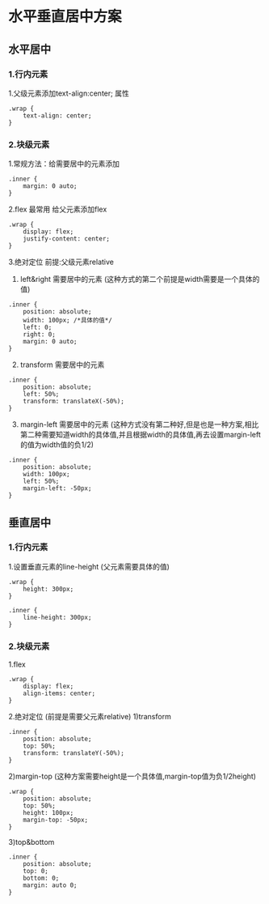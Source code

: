 # 水平垂直居中方案
## 水平居中
### 1.行内元素
1.父级元素添加text-align:center; 属性
```
.wrap {
    text-align: center;
}
```
### 2.块级元素
1.常规方法：给需要居中的元素添加
```
.inner {
    margin: 0 auto;
}
```

2.flex  最常用
给父元素添加flex
```
.wrap {
    display: flex;
    justify-content: center;
}
```

3.绝对定位   前提:父级元素relative
1) left&right 需要居中的元素   (这种方式的第二个前提是width需要是一个具体的值)
```
.inner {
    position: absolute;
    width: 100px; /*具体的值*/
    left: 0;
    right: 0;
    margin: 0 auto;
}
```

2) transform  需要居中的元素
```
.inner {
    position: absolute;
    left: 50%;
    transform: translateX(-50%);
}
```

3) margin-left  需要居中的元素
(这种方式没有第二种好,但是也是一种方案,相比第二种需要知道width的具体值,并且根据width的具体值,再去设置margin-left的值为width值的负1/2)
```
.inner {
    position: absolute;
    width: 100px;
    left: 50%;
    margin-left: -50px;
}
```


## 垂直居中
### 1.行内元素
1.设置垂直元素的line-height (父元素需要具体的值)
```
.wrap {
    height: 300px;
}

.inner {
    line-height: 300px;
}
```

### 2.块级元素
1.flex
```
.wrap {
    display: flex;
    align-items: center;
}
```

2.绝对定位  (前提是需要父元素relative)
1)transform
```
.inner {
    position: absolute;
    top: 50%;
    transform: translateY(-50%);
}
```

2)margin-top  (这种方案需要height是一个具体值,margin-top值为负1/2height)
```
.wrap {
    position: absolute;
    top: 50%;
    height: 100px;
    margin-top: -50px;
}
```

3)top&bottom
```
.inner {
    position: absolute;
    top: 0;
    bottom: 0;
    margin: auto 0;
}
```